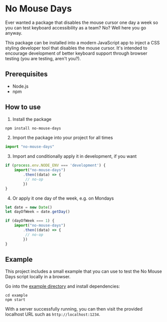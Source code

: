 # No Mouse Days

Ever wanted a package that disables the mouse cursor one day a week so you can test keyboard accessibility as a team? No? Well here you go anyway.

This package can be installed into a modern JavaScript app to inject a CSS styling developer tool that disables the mouse cursor. It's intended to encourage development of better keyboard support through browser testing (you are testing, aren't you?).

## Prerequisites

- Node.js
- npm

## How to use

1. Install the package

```sh
npm install no-mouse-days
```

2. Import the package into your project for all times

```js
import "no-mouse-days"
```

3. Import and conditionally apply it in development, if you want

```js
if (process.env.NODE_ENV === 'development') {
    import("no-mouse-days")
        .then((data) => {
         // no-op
        })
}
```

4. Or apply it one day of the week, e.g. on Mondays

```js
let date = new Date()
let dayOfWeek = date.getDay()

if (dayOfWeek === 1) {
    import("no-mouse-days")
        .then((data) => {
         // no-op
        })
}
```

## Example

This project includes a small example that you can use to test the No Mouse Days script locally in a browser.

Go into the [example directory](https://github.com/marcysutton/no-mouse-days/tree/master/example) and install dependencies:

```
cd example
npm start
```

With a server successfully running, you can then visit the provided localhost URL such as `http://localhost:1234`.
